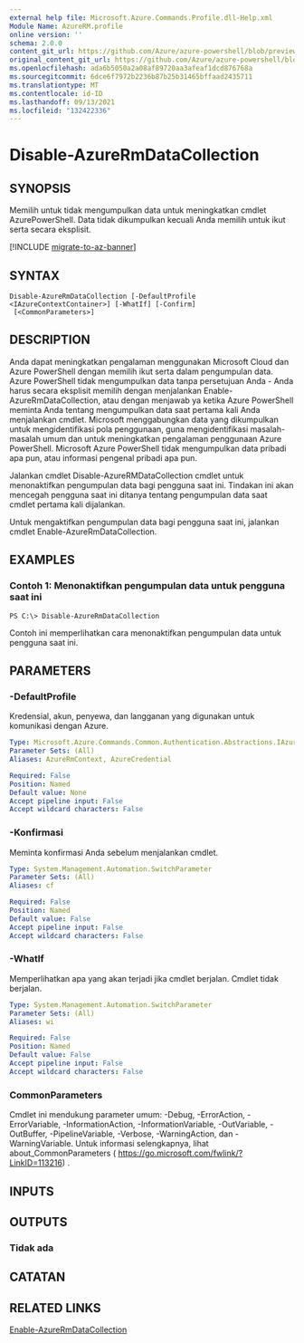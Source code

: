 ```yaml
---
external help file: Microsoft.Azure.Commands.Profile.dll-Help.xml
Module Name: AzureRM.profile
online version: ''
schema: 2.0.0
content_git_url: https://github.com/Azure/azure-powershell/blob/preview/src/ResourceManager/Profile/Commands.Profile/help/Disable-AzureRmDataCollection.md
original_content_git_url: https://github.com/Azure/azure-powershell/blob/preview/src/ResourceManager/Profile/Commands.Profile/help/Disable-AzureRmDataCollection.md
ms.openlocfilehash: ada6b5050a2a08af89720aa3afeaf1dcd876768a
ms.sourcegitcommit: 6dce6f7972b2236b87b25b31465bffaad2435711
ms.translationtype: MT
ms.contentlocale: id-ID
ms.lasthandoff: 09/13/2021
ms.locfileid: "132422336"
---
```

# Disable-AzureRmDataCollection

## SYNOPSIS
Memilih untuk tidak mengumpulkan data untuk meningkatkan cmdlet AzurePowerShell. Data tidak dikumpulkan kecuali Anda memilih untuk ikut serta secara eksplisit.

[!INCLUDE [migrate-to-az-banner](../../includes/migrate-to-az-banner.md)]

## SYNTAX

```
Disable-AzureRmDataCollection [-DefaultProfile <IAzureContextContainer>] [-WhatIf] [-Confirm]
 [<CommonParameters>]
```

## DESCRIPTION
Anda dapat meningkatkan pengalaman menggunakan Microsoft Cloud dan Azure PowerShell dengan memilih ikut serta dalam pengumpulan data.
Azure PowerShell tidak mengumpulkan data tanpa persetujuan Anda - Anda harus secara eksplisit memilih dengan menjalankan Enable-AzureRmDataCollection, atau dengan menjawab ya ketika Azure PowerShell meminta Anda tentang mengumpulkan data saat pertama kali Anda menjalankan cmdlet.
Microsoft menggabungkan data yang dikumpulkan untuk mengidentifikasi pola penggunaan, guna mengidentifikasi masalah-masalah umum dan untuk meningkatkan pengalaman penggunaan Azure PowerShell.
Microsoft Azure PowerShell tidak mengumpulkan data pribadi apa pun, atau informasi pengenal pribadi apa pun.

Jalankan cmdlet Disable-AzureRMDataCollection cmdlet untuk menonaktifkan pengumpulan data bagi pengguna saat ini.
Tindakan ini akan mencegah pengguna saat ini ditanya tentang pengumpulan data saat cmdlet pertama kali dijalankan.

Untuk mengaktifkan pengumpulan data bagi pengguna saat ini, jalankan cmdlet Enable-AzureRmDataCollection.

## EXAMPLES

### Contoh 1: Menonaktifkan pengumpulan data untuk pengguna saat ini
```
PS C:\> Disable-AzureRmDataCollection
```

Contoh ini memperlihatkan cara menonaktifkan pengumpulan data untuk pengguna saat ini. 

## PARAMETERS

### -DefaultProfile
Kredensial, akun, penyewa, dan langganan yang digunakan untuk komunikasi dengan Azure.

```yaml
Type: Microsoft.Azure.Commands.Common.Authentication.Abstractions.IAzureContextContainer
Parameter Sets: (All)
Aliases: AzureRmContext, AzureCredential

Required: False
Position: Named
Default value: None
Accept pipeline input: False
Accept wildcard characters: False
```

### -Konfirmasi
Meminta konfirmasi Anda sebelum menjalankan cmdlet.

```yaml
Type: System.Management.Automation.SwitchParameter
Parameter Sets: (All)
Aliases: cf

Required: False
Position: Named
Default value: False
Accept pipeline input: False
Accept wildcard characters: False
```

### -WhatIf
Memperlihatkan apa yang akan terjadi jika cmdlet berjalan. Cmdlet tidak berjalan.

```yaml
Type: System.Management.Automation.SwitchParameter
Parameter Sets: (All)
Aliases: wi

Required: False
Position: Named
Default value: False
Accept pipeline input: False
Accept wildcard characters: False
```

### CommonParameters
Cmdlet ini mendukung parameter umum: -Debug, -ErrorAction, -ErrorVariable, -InformationAction, -InformationVariable, -OutVariable, -OutBuffer, -PipelineVariable, -Verbose, -WarningAction, dan -WarningVariable. Untuk informasi selengkapnya, lihat about_CommonParameters ( https://go.microsoft.com/fwlink/?LinkID=113216) .

## INPUTS

## OUTPUTS

### Tidak ada

## CATATAN

## RELATED LINKS

[Enable-AzureRmDataCollection](./Enable-AzureRmDataCollection.md)

